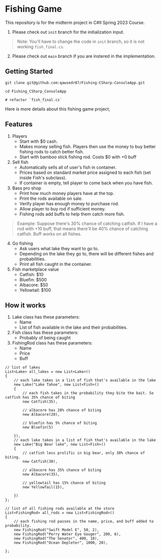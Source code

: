 # Fishing Game

This repository is for the midterm project in C#II Spring 2023 Course. 

1. Please check out `init` branch for the initialization input.
> Note: You'll have to change the code in `init` branch, so it is not working `fish_final.cs`.

2. Please check out `main` branch if you are instered in the implementation.


## Getting Started

```shell
git clone git@github.com:qawsedr87/Fishing-CSharp-ConsoleApp.git

cd Fishing_CSharp_ConsoleApp 

# refactor `fish_final.cs`
```

Here is more details about this fishing game project, 

## Features

1. Players 
    - Start with $0 cash.
    - Makes money selling fish. Players then use the money to buy better fishing rods to catch better fish.
    - Start with bamboo stick fishing rod. Costs $0 with +0 buff
2. Sell fish
    - Automatically sells all of user's fish in container. 
    - Prices based on standard market price assigned to each fish (set inside Fish's subclass).
    - If container is empty, tell player to come back when you have fish.
3. Bass pro shop
    - Print how much money players have at the top.
    - Print the rods available on sale.
    - Verify player has enough money to purchase rod.
    - Allow player to buy rod if sufficient money.
    - Fishing rods add buffs to help them catch more fish. 

> Example: Suppose there's 30% chance of catching catfish. If I have a rod with +10 buff, that means there'll be 40% chance of catching catfish. Buff works on all fishes.

4. Go fishing
    - Ask users what lake they want to go to.
    - Depending on the lake they go to, there will be different fishes and probabilities.
    - Print all fish caught in the container. 
5. Fish marketplace value
    - Catfish: $10
    - Bluefin: $500
    - Albacore: $50
    - Yellowtail: $100

 
## How it works
1. Lake class has these parameters: 
    - Name
    - List of fish available in the lake and their probabilities.
2. Fish class has these parameters:
    - Probably of being caught
3. FishingRod class has these parameters:
    - Name
    - Price
    - Buff
 

```CSHARP
// list of lakes
List<Lake> all_lakes = new List<Lake>()
{
    // each lake takes in a list of fish that's available in the lake
    new Lake("Lake Tahoe", new List<Fish>()
    {
        // each fish takes in the probability they bite the bait. So catfish has 35% chance of biting
        new Catfish(35),

        // albacore has 20% chance of biting
        new Albacore(20),

        // bluefin has 5% chance of biting
        new Bluefin(5)

    }),
    // each lake takes in a list of fish that's available in the lake
    new Lake("Big Bear lake", new List<Fish>()
    {
        // catfish less prolific in big bear, only 30% chance of biting.
        new Catfish(30),

        // albacore has 35% chance of biting
        new Albacore(35),

        // yellowtail has 15% chance of biting
        new YellowTail(15),

    })
};

// list of all fishing rods available at the store
List<FishingRod> all_rods = new List<FishingRod>()
{
    // each fishing rod passes in the name, price, and buff added to probability.
    new FishingRod("Swift Model E", 50, 2),
    new FishingRod("Perry Water Eye Gouger", 200, 6),
    new FishingRod("The Senator", 400, 10),
    new FishingRod("Ocean Depleter", 1000, 20),

};
```